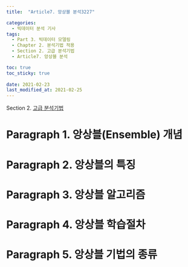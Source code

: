 ```yaml
---
title:  "Article7. 앙상블 분석3227"

categories:
  - 빅데이터 분석 기사
tags: 
  - Part 3. 빅데이터 모델링
  - Chapter 2. 분석기법 적용
  - Section 2. 고급 분석기법
  - Article7. 앙상블 분석

toc: true
toc_sticky: true
 
date: 2021-02-23
last_modified_at: 2021-02-25
---
```


Section 2. [고급 분석기법]()

# Paragraph 1. 앙상블(Ensemble) 개념

# Paragraph 2. 앙상블의 특징

# Paragraph 3. 앙상블 알고리즘

# Paragraph 4. 앙상블 학습절차

# Paragraph 5. 앙상블 기법의 종류

